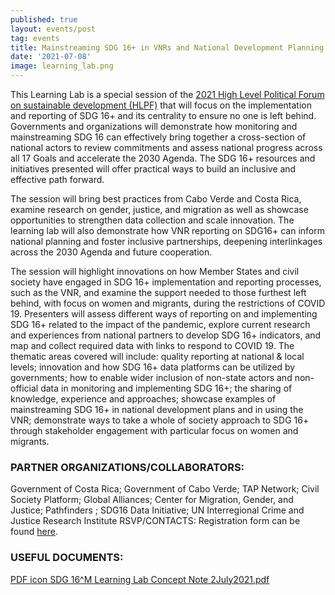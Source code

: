 ```yaml
---
published: true
layout: events/post
tag: events
title: Mainstreaming SDG 16+ in VNRs and National Development Planning
date: '2021-07-08'
image: learning_lab.png
---
```

This Learning Lab is a special session of the [2021 High Level Political Forum on sustainable development (HLPF)](https://sustainabledevelopment.un.org/hlpf) that will focus on the implementation and reporting of SDG 16+ and its centrality to ensure no one is left behind. Governments and organizations will demonstrate how monitoring and mainstreaming SDG 16 can effectively bring together a cross-section of national actors to review commitments and assess national progress across all 17 Goals and accelerate the 2030 Agenda. The SDG 16+ resources and initiatives presented will offer practical ways to build an inclusive and effective path forward.

The session will bring best practices from Cabo Verde and Costa Rica, examine research on gender, justice, and migration as well as showcase opportunities to strengthen data collection and scale innovation. The learning lab will also demonstrate how VNR reporting on SDG16+ can inform national planning and foster inclusive partnerships, deepening interlinkages across the 2030 Agenda and future cooperation.

The session will highlight innovations on how Member States and civil society have engaged in SDG 16+ implementation and reporting processes, such as the VNR, and examine the support needed to those furthest left behind, with focus on women and migrants, during the restrictions of COVID 19.  Presenters will assess different ways of reporting on and implementing SDG 16+ related to the impact of the pandemic,  explore current research and experiences from national partners to develop SDG 16+ indicators, and map and collect required data with links to respond to COVID 19.  The thematic areas covered will include:  quality reporting at national & local levels; innovation and how SDG 16+ data platforms can be utilized by governments; how to enable wider inclusion of non-state actors and non-official data in monitoring and implementing SDG 16+; the sharing of knowledge, experience and approaches; showcase examples of mainstreaming SDG 16+ in national development plans and in using the VNR; demonstrate ways to take a whole of society approach to SDG 16+ through stakeholder engagement with particular focus on women and migrants.

### PARTNER ORGANIZATIONS/COLLABORATORS: 
Government of Costa Rica; Government of Cabo Verde; TAP Network; Civil Society Platform; Global Alliances; Center for Migration, Gender, and Justice; Pathfinders ; SDG16 Data Initiative; UN Interregional Crime and Justice Research Institute
RSVP/CONTACTS: 
Registration form can be found [here](https://docs.google.com/forms/d/e/1FAIpQLSe-22SDD7ZmNHUTWlM8xfcyh4qthK8vScE6wRNE77Qya69GIg/viewform).

### USEFUL DOCUMENTS: 
[PDF icon SDG 16^M Learning Lab Concept Note 2July2021.pdf](https://www.idea.int/sites/default/files/events/SDG%2016%5EM%20Learning%20Lab%20Concept%20Note%202July2021.pdf)
